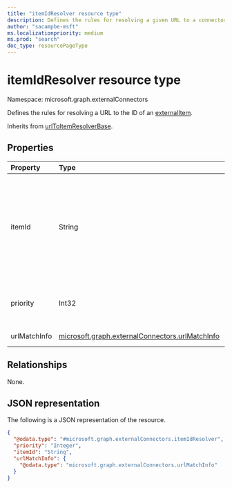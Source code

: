 ```yaml
---
title: "itemIdResolver resource type"
description: Defines the rules for resolving a given URL to a connector item's ID."
author: "sacampbe-msft"
ms.localizationpriority: medium
ms.prod: "search"
doc_type: resourcePageType
---
```


# itemIdResolver resource type

Namespace: microsoft.graph.externalConnectors

Defines the rules for resolving a URL to the ID of an [externalItem](externalconnectors-externalitem.md).

Inherits from [urlToItemResolverBase](../resources/externalconnectors-urltoitemresolverbase.md).

## Properties
|Property|Type|Description|
|:---|:---|:---|
|itemId|String|Pattern that specifies how to form the ID of the external item that the URL represents. The named groups from the regular expression in **urlPattern** within the [urlMatchInfo](../resources/externalconnectors-urlmatchinfo.md) can be referenced by inserting the group name inside curly brackets.|
|priority|Int32|Priority of each urlToItemResolverBase instance. Inherited from [urlToItemResolverBase](../resources/externalconnectors-urltoitemresolverbase.md).|
|urlMatchInfo|[microsoft.graph.externalConnectors.urlMatchInfo](../resources/externalconnectors-urlmatchinfo.md)|Configurations to match and resolve URL.|

## Relationships
None.

## JSON representation
The following is a JSON representation of the resource.
<!-- {
  "blockType": "resource",
  "@odata.type": "microsoft.graph.externalConnectors.itemIdResolver"
}
-->
``` json
{
  "@odata.type": "#microsoft.graph.externalConnectors.itemIdResolver",
  "priority": "Integer",
  "itemId": "String",
  "urlMatchInfo": {
    "@odata.type": "microsoft.graph.externalConnectors.urlMatchInfo"
  }
}
```
